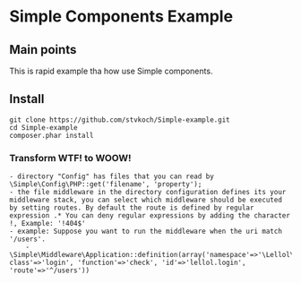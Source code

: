 # Simple Components Example


## Main points

This is rapid example tha how use Simple components.


## Install
	git clone https://github.com/stvkoch/Simple-example.git
	cd Simple-example
	composer.phar install


### Transform WTF! to WOOW!


	- directory "Config" has files that you can read by \Simple\Config\PHP::get('filename', 'property');
	- the file middleware in the directory configuration defines its your middleware stack, you can select which middleware should be executed by setting routes. By default the route is defined by regular expression .* You can deny regular expressions by adding the character !, Example: '!404$'
	- example: Suppose you want to run the middleware when the uri match '/users'.
		- \Simple\Middleware\Application::definition(array('namespace'=>'\Lellol\Middleware', class'=>'login', 'function'=>'check', 'id'=>'lellol.login', 'route'=>'^/users'))

